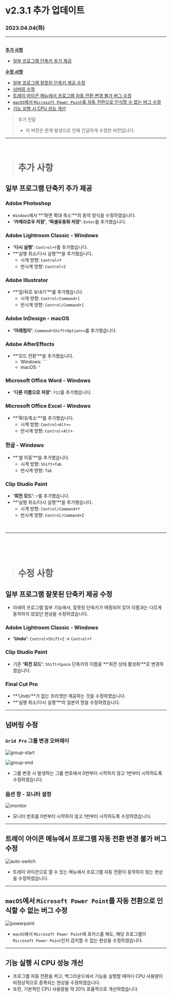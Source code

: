 # v2.3.1 추가 업데이트

### 2023.04.04(화)

---

##

**[추가 사항](#추가-사항)**

- [일부 프로그램 단축키 추가 제공](#일부-프로그램-단축키-추가-제공)

**[수정 사항](#수정-사항)**

- [일부 프로그램 잘못된 단축키 제공 수정](#일부-프로그램-잘못된-단축키-제공-수정)
- [넘버링 수정](#넘버링-수정)
- [트레이 아이콘 메뉴에서 프로그램 자동 전환 변경 불가 버그 수정](#트레이-아이콘-메뉴에서-프로그램-자동-전환-변경-불가-버그-수정)
- [`macOS`에서 `Microsoft Power Point`를 자동 전환으로 인식할 수 없는 버그 수정](#macos에서-microsoft-power-point를-자동-전환으로-인식할-수-없는-버그-수정)
- [기능 실행 시 CPU 성능 개선](#기능-실행-시-cpu-성능-개선)

> 추가 전달
>
> - 이 버전은 문제 발생으로 인해 긴급하게 수정한 버전입니다.

---

<br />

> # 추가 사항

## 일부 프로그램 단축키 추가 제공

### Adobe Photoshop

- `Windows`에서 **‘화면 확대 축소’**의 동작 방식을 수정하였습니다.
- **‘카메라로우 저장’**, **‘픽셀유동화 저장’**: `Enter`를 추가했습니다.

### Adobe Lightroom Classic - Windows

- **‘다시 실행’**: `Control+Y`를 추가했습니다.
- **‘실행 취소/다시 실행’**을 추가했습니다.
  - 시계 방향: `Control+Y`
  - 반시계 방향: `Control+Z`

### Adobe Illustrator

- **‘앞/뒤로 보내기’**를 추가했습니다.
  - 시계 방향: `Control/Command+]`
  - 반시계 방향: `Control/Command+[`

### Adobe InDesign - macOS

- **‘아래첨자’**: `Command+Shift+Option+=`를 추가했습니다.

### Adobe AfterEffects

- **‘모드 전환’**을 추가했습니다.
  - Windows: `\``
  - macOS: `‘`

### Microsoft Office Word - Windows

- **‘다른 이름으로 저장’**: `F12`를 추가했습니다.

### Microsoft Office Excel - Windows

- **‘확대/축소’**를 추가했습니다.
  - 시계 방향: `Control+Alt+=`
  - 반시계 방향: `Control+Alt+-`

### 한글 - Windows

- **‘셀 이동’**을 추가했습니다.
  - 시계 방향: `Shift+Tab`
  - 반시계 방향: `Tab`

### Clip Studio Paint

- **‘회전 모드’**: `r`를 추가했습니다.
- **‘실행 취소/다시 실행’**을 추가했습니다.
  - 시계 방향: `Control/Command+Y`
  - 반시계 방향: `Control/Command+Z`

<br />

---

<br />
<br />
<br />

> # 수정 사항

## 일부 프로그램 잘못된 단축키 제공 수정

- 아래의 프로그램 일부 기능에서, 잘못된 단축키가 매핑되어 있어 이름과는 다르게 동작하지 않았던 현상을 수정하였습니다.

### Adobe Lightroom Classic - Windows

- **‘Undo’**: `Control+Shift+Z` → `Control+Y`

### Clip Studio Paint

- 기존 **‘회전 모드’**: `Shift+Space` 단축키의 이름을 **‘회전 상태 활성화’**로 변경하였습니다.

### Final Cut Pro

- **‘Undo’**가 없는 프리셋만 제공하는 것을 수정하였습니다.
- **‘실행 취소/다시 실행’**의 일본어 명을 수정하였습니다.

---

## 넘버링 수정

### `Grid Pro` 그룹 변경 오버레이

![group-start](../assets/v2.3.1/group-start.png)

![group-end](../assets/v2.3.1/group-end.png)

- 그룹 변경 시 발생하는 그룹 번호에서 0번부터 시작하지 않고 1번부터 시작하도록 수정하였습니다.

### 옵션 창 - 모니터 설정

![monitor](../assets/v2.3.1/monitor.png)

- 모니터 번호를 0번부터 시작하지 않고 1번부터 시작하도록 수정하였습니다.

---

## 트레이 아이콘 메뉴에서 프로그램 자동 전환 변경 불가 버그 수정

![auto-switch](../assets/v2.3.1/auto-switch.gif)

- 트레이 아이콘으로 열 수 있는 메뉴에서 프로그램 자동 전환이 동작하지 않는 현상을 수정하였습니다.

---

## `macOS`에서 `Microsoft Power Point`를 자동 전환으로 인식할 수 없는 버그 수정

![powerpoint](../assets/v2.3.1/powerpoint.gif)

- `macOS`에서 `Microsoft Power Point`에 포커스를 해도, 해당 프로그램이 `Microsoft Power Point`인지 감지할 수 없는 현상을 수정하였습니다.

---

## 기능 실행 시 CPU 성능 개선

- 프로그램 자동 전환을 켜고, 백그라운드에서 기능을 실행할 때마다 CPU 사용량이 비정상적으로 증폭되는 현상을 수정하였습니다.
- 또한, 기본적인 CPU 사용량을 약 20% 효율적으로 개선하였습니다.
